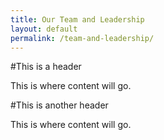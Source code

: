 ```yaml
---
title: Our Team and Leadership
layout: default
permalink: /team-and-leadership/
---
```


#This is a header

This is where content will go.

#This is another header

This is where content will go.
